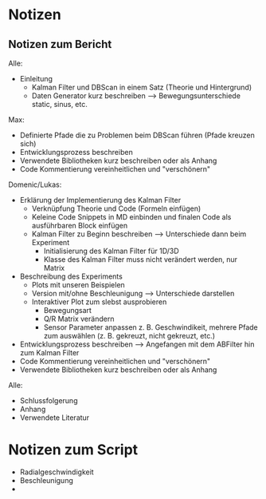 # Notizen

## Notizen zum Bericht

Alle:
* Einleitung
    * Kalman Filter und DBScan in einem Satz (Theorie und Hintergrund)
    * Daten Generator kurz beschreiben --> Bewegungsunterschiede static, sinus, etc.

Max:
* Definierte Pfade die zu Problemen beim DBScan führen (Pfade kreuzen sich)
* Entwicklungsprozess beschreiben
* Verwendete Bibliotheken kurz beschreiben oder als Anhang
* Code Kommentierung vereinheitlichen und "verschönern"

Domenic/Lukas:
* Erklärung der Implementierung des Kalman Filter
    * Verknüpfung Theorie und Code (Formeln einfügen)
    * Keleine Code Snippets in MD einbinden und finalen Code als ausführbaren Block einfügen
    * Kalman Filter zu Beginn beschreiben --> Unterschiede dann beim Experiment
        * Initialisierung des Kalman Filter für 1D/3D
        * Klasse des Kalman Filter muss nicht verändert werden, nur Matrix
* Beschreibung des Experiments
    * Plots mit unseren Beispielen
    * Version mit/ohne Beschleunigung --> Unterschiede darstellen
    * Interaktiver Plot zum slebst ausprobieren
        * Bewegungsart
        * Q/R Matrix verändern
        * Sensor Parameter anpassen z. B. Geschwindikeit, mehrere Pfade zum auswählen (z. B. gekreuzt, nicht gekreuzt, etc.)
* Entwicklungsprozess beschreiben --> Angefangen mit dem ABFilter hin zum Kalman Filter
* Code Kommentierung vereinheitlichen und "verschönern"
* Verwendete Bibliotheken kurz beschreiben oder als Anhang

Alle:
* Schlussfolgerung
* Anhang
* Verwendete Literatur

# Notizen zum Script

* Radialgeschwindigkeit
* Beschleunigung
* 